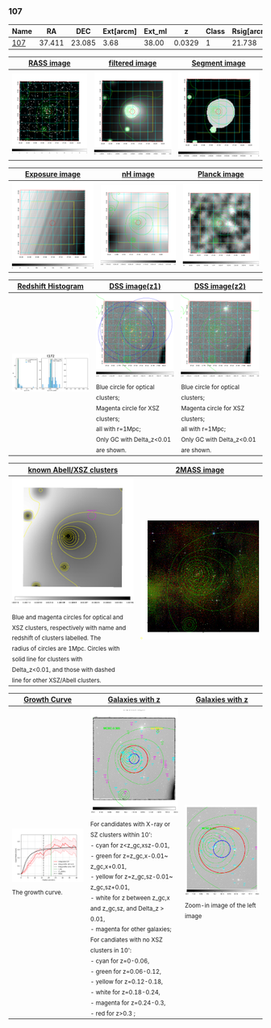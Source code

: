<div STYLE="page-break-after: always;"></div>

### 107

|Name          |RA          |DEC      | Ext[arcm] | Ext_ml | z    | Class| Rsig[arcmin] | CRsig[c/s] | CR500[c/s] | R500[Mpc] |L500[erg/s]|F500[erg/s/cm^2]| M500[Msun]|Tx[keV]|beta|GC(XSZ,Delta_z<0.01)| GC(OPT,Delta_z<0.01)|GC|alias|
|--------------|------------|------------|---|---|-----------|--------|------|------|----|----|----|----|----|----|----|----|----|----|---|
|[107](script/107.md)     | 37.411       | 23.085       | 3.68    | 38.00   | 0.0329 | 1   | 21.738 |0.312 |0.299 |0.638 |1.179e+43 |4.721e-12 |7.609e+13 |1.828 |0.736 |-, |N, |-, |t172|

|[RASS image](../image/107/107_img.pdf)|[filtered image](../image/107/107_fil.pdf)|[Segment image](../image/107/107_seg.pdf)|
|-------------------|--------------------|-------------------|
| <img src="../image/107/107_img.png" width="300">  | <img src="../image/107/107_fil.png" width="300">   | <img src="../image/107/107_seg.png" width="300">  |

|[Exposure image](../image/107/107_mex.pdf)| [nH image](../image/107/107_nh.pdf)| [Planck image](../image/107/107_p.pdf)|
|-------------------|--------------------|-------------------|
|<img src="../image/107/107_mex.png" width="300">   | <img src="../image/107/107_nh.png" width="300">    | <img src="../image/107/107_p.png" width="300"> |

|[Redshift Histogram](../image/107/107_zg.pdf) | [DSS image(z1)](../image/107/107_dss_z1.pdf)      |  [DSS image(z2)](../image/107/107_dss_z2.pdf)    |
|-------------------|--------------------|-------------------|
|<img src="../image/107/107_zg.png" width="300"> |<img src="../image/107/107_dss_z1.png" width="300"> <sub><br>Blue circle for optical clusters; <br>Magenta circle for XSZ clusters; <br>all with r=1Mpc; <br>Only GC with Delta_z<0.01 are shown. </sub>| <img src="../image/107/107_dss_z2.png" width="300"><sub><br>Blue circle for optical clusters; <br>Magenta circle for XSZ clusters; <br>all with r=1Mpc; <br>Only GC with Delta_z<0.01 are shown. </sub> |

|[known Abell/XSZ clusters](../image/107/107_m.pdf) | [2MASS image](../image/107/107_2mass.pdf)      |
|-------------------|-------------------|
|<img src=../image/107/107_m.png width="300"> <sub><br>Blue and magenta circles for optical and <br>XSZ clusters, respectively with name and <br>redshift of clusters labelled. The <br>radius of circles are 1Mpc. Circles with <br>solid line for clusters with <br>Delta_z<0.01, and those with dashed <br>line for other XSZ/Abell clusters.        </sub>|<img src="../image/107/107_2mass.png" width="300">  |

|[Growth Curve](../image/107/107_gca_all.png) |[Galaxies with z](../image/107/107_opt_ned.pdf) |[Galaxies with z](../image/107/107_opt_ned_zoom.pdf) |
|-------------------|-------------------|-------------------|
| <img src="../image/107/107_gca_all.png" width="300"> <sub><br>The growth curve.</sub>| <img src=../image/107/107_opt_ned.png width="300"> <br><sub> For candidates with X-ray or SZ clusters within 10': <br> - cyan for z<z_gc,xsz-0.01, <br> - green for z=z_gc,x-0.01~ z_gc,x+0.01, <br> - yellow for z=z_gc,sz-0.01~ z_gc,sz+0.01, <br> - white for z between z_gc,x and z_gc,sz, and Delta_z > 0.01, <br> - magenta for other galaxies; <br>For candiates with no XSZ clusters in 10': <br> - cyan for z=0-0.06, <br> - green for z=0.06-0.12, <br> - yellow for z=0.12-0.18, <br> - white for z=0.18-0.24, <br> - magenta for z=0.24-0.3, <br> - red for z>0.3 ;  </sub>|<img src=../image/107/107_opt_ned_zoom.png width="300">  <br><sub> Zoom-in image of the left image</sub>|




